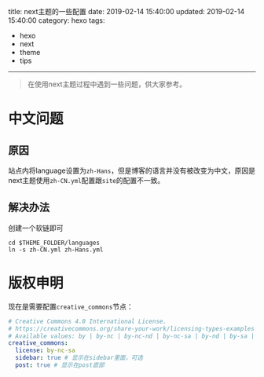 title: next主题的一些配置 
date: 2019-02-14 15:40:00
updated: 2019-02-14 15:40:00
category: hexo
tags:
 - hexo
 - next
 - theme
 - tips
---
> 在使用next主题过程中遇到一些问题，供大家参考。

<!-- more -->
# 中文问题
## 原因
站点内将language设置为`zh-Hans`，但是博客的语言并没有被改变为中文，原因是next主题使用`zh-CN.yml`配置跟`site`的配置不一致。
## 解决办法
创建一个软链即可
```shell
cd $THEME_FOLDER/languages
ln -s zh-CN.yml zh-Hans.yml
```
# 版权申明
现在是需要配置`creative_commons`节点：
```yaml
# Creative Commons 4.0 International License.
# https://creativecommons.org/share-your-work/licensing-types-examples
# Available values: by | by-nc | by-nc-nd | by-nc-sa | by-nd | by-sa | zero
creative_commons:
  license: by-nc-sa
  sidebar: true # 显示在sidebar里面，可选
  post: true # 显示在post底部
```

